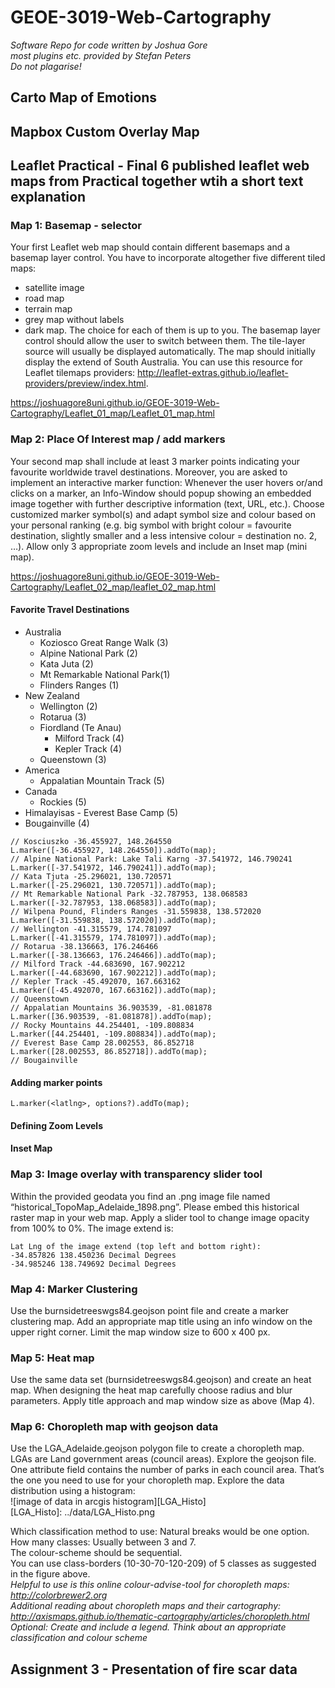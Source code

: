 # GEOE-3019-Web-Cartography
*Software Repo for code written by Joshua Gore*  
*most plugins etc. provided by Stefan Peters*   
*Do not plagarise!*
## Carto Map of Emotions
## Mapbox Custom Overlay Map
## Leaflet Practical - Final 6 published leaflet web maps from Practical together wtih a short text explanation 
### Map 1: Basemap - selector
Your first Leaflet web map should contain different basemaps and a basemap layer control. You
have to incorporate altogether five different tiled maps:
- satellite image
- road map
- terrain map
- grey map without labels
- dark map.
The choice for each of them is up to you. The basemap layer control should allow the user to switch
between them. The tile-layer source will usually be displayed automatically. The map should
initially display the extend of South Australia.
You can use this resource for Leaflet tilemaps providers: http://leaflet-extras.github.io/leaflet-providers/preview/index.html.

https://joshuagore8uni.github.io/GEOE-3019-Web-Cartography/Leaflet_01_map/Leaflet_01_map.html

### Map 2: Place Of Interest map / add markers
Your second map shall include at least 3 marker points  indicating your favourite worldwide travel
destinations. Moreover, you are asked to implement an interactive marker function: Whenever
the user hovers or/and clicks on a marker, an Info-Window should popup showing an embedded
image together with further descriptive information (text, URL, etc.). Choose customized marker
symbol(s) and adapt symbol size and colour based on your personal ranking (e.g. big symbol with
bright colour = favourite destination, slightly smaller and a less intensive colour = destination no.
2, …). Allow only 3 appropriate zoom levels and include an Inset map (mini map).

https://joshuagore8uni.github.io/GEOE-3019-Web-Cartography/Leaflet_02_map/leaflet_02_map.html


#### Favorite Travel Destinations
* Australia
    * Koziosco Great Range Walk (3)
    * Alpine National Park (2)
    * Kata Juta (2)
    * Mt Remarkable National Park(1)
    * Flinders Ranges (1)
* New Zealand
    * Wellington (2)
    * Rotarua (3)
    * Fiordland (Te Anau)
        * Milford Track (4)
        * Kepler Track (4)
    * Queenstown (3)
* America
    * Appalatian Mountain Track (5)
* Canada
    * Rockies (5)
* Himalayisas - Everest Base Camp (5)
* Bougainville (4)

```
// Kosciuszko -36.455927, 148.264550
L.marker([-36.455927, 148.264550]).addTo(map);
// Alpine National Park: Lake Tali Karng -37.541972, 146.790241
L.marker([-37.541972, 146.790241]).addTo(map);
// Kata Tjuta -25.296021, 130.720571
L.marker([-25.296021, 130.720571]).addTo(map);
// Mt Remarkable National Park -32.787953, 138.068583
L.marker([-32.787953, 138.068583]).addTo(map);
// Wilpena Pound, Flinders Ranges -31.559838, 138.572020
L.marker([-31.559838, 138.572020]).addTo(map);
// Wellington -41.315579, 174.781097
L.marker([-41.315579, 174.781097]).addTo(map);
// Rotarua -38.136663, 176.246466
L.marker([-38.136663, 176.246466]).addTo(map);
// Milford Track -44.683690, 167.902212
L.marker([-44.683690, 167.902212]).addTo(map);
// Kepler Track -45.492070, 167.663162
L.marker([-45.492070, 167.663162]).addTo(map);
// Queenstown
// Appalatian Mountains 36.903539, -81.081878
L.marker([36.903539, -81.081878]).addTo(map);
// Rocky Mountains 44.254401, -109.808834
L.marker([44.254401, -109.808834]).addTo(map);
// Everest Base Camp 28.002553, 86.852718
L.marker([28.002553, 86.852718]).addTo(map);
// Bougainville
```
#### Adding marker points
```
L.marker(<latlng>, options?).addTo(map);
```
#### Defining Zoom Levels
#### Inset Map


### Map 3: Image overlay with transparency slider tool
Within the provided geodata you find an .png image file named
“historical_TopoMap_Adelaide_1898.png”. Please embed this historical raster map in your web
map. Apply a slider tool to change image opacity from 100% to 0%. The image extend is:
```
Lat Lng of the image extend (top left and bottom right):
-34.857826 138.450236 Decimal Degrees
-34.985246 138.749692 Decimal Degrees
```
### Map 4: Marker Clustering
Use the burnsidetreeswgs84.geojson point file and create a marker clustering map.
Add an appropriate map title using an info window on the upper right corner.
Limit the map window size to 600 x 400 px.

### Map 5: Heat map
Use the same data set (burnsidetreeswgs84.geojson) and create an heat map. When designing the
heat map carefully choose radius and blur parameters.
Apply title approach and map window size as above (Map 4).

### Map 6: Choropleth map with geojson data
Use the LGA_Adelaide.geojson polygon file to create a choropleth map. LGAs are Land government
areas (council areas). Explore the geojson file. One attribute field contains the number of parks in
each council area. That’s the one you need to use for your choropleth map.
Explore the data distribution using a histogram:  
![image of data in arcgis histogram][LGA_Histo]  
[LGA_Histo]: ../data/LGA_Histo.png
  
Which classification method to use: Natural breaks would be one option.  
How many classes: Usually between 3 and 7.  
The colour-scheme should be sequential.  
You can use class-borders (10-30-70-120-209) of 5 classes as suggested in the figure above.  
*Helpful to use is this online colour-advise-tool for choropleth maps: http://colorbrewer2.org  
Additional reading about choropleth maps and their cartography: http://axismaps.github.io/thematic-cartography/articles/choropleth.html  
Optional: Create and include a legend. Think about an appropriate classification and colour scheme*
## Assignment 3 - Presentation of fire scar data
